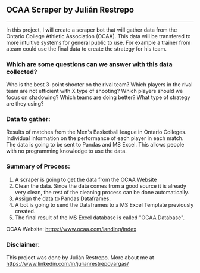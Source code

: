 ## OCAA Scraper by Julián Restrepo
***

In this project, I will create a scraper bot that will gather data from the Ontario College Athletic Association (OCAA).
This data will be transfered to more intuitive systems for general public to use. For example a trainer from ateam could
use the final data to create the strategy for his team.

### Which are some questions can we answer with this data collected? ###

Who is the best 3-point shooter on the rival team?
Which players in the rival team are not efficient with X type of shooting?
Which players should we focus on shadowing?
Which teams are doing better? What type of strategy are they using?


### Data to gather:
Results of matches from the Men's Basketball league in Ontario Colleges.
Individual information on the performance of each player in each match.
The data is going to be sent to Pandas and MS Excel. This allows people with no programming knowledge to use the data.

### Summary of Process:
1. A scraper is going to get the data from the OCAA Website
2. Clean the data. Since the data comes from a good source it is already very clean, the rest of the cleaning process can be done automatically.
3. Assign the data to Pandas Dataframes.
4. A bot is going to send the Dataframes to a MS Excel Template previously created.
5. The final result of the MS Excel database is called "OCAA Database".

OCAA Website: https://www.ocaa.com/landing/index

### Disclaimer:
This project was done by Julián Restrepo. More about me at https://www.linkedin.com/in/julianrestrepovargas/
